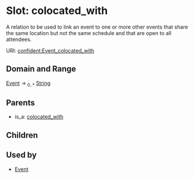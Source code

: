
# Slot: colocated_with


A relation to be used to link an event to one or more other events that share the same location but not the same schedule and that are open to all attendees.

URI: [confident:Event_colocated_with](https://raw.githubusercontent.com/TIBHannover/ConfIDent_schema/main/src/linkml/confident_schema.yaml#Event_colocated_with)


## Domain and Range

[Event](Event.md) &#8594;  <sub>0..\*</sub> [String](types/String.md)

## Parents

 *  is_a: [colocated_with](colocated_with.md)

## Children


## Used by

 * [Event](Event.md)
